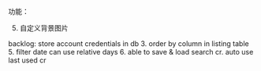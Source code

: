 功能：

5. 自定义背景图片




backlog:
store account credentials in db
3. order by column in listing table
5. filter date can use relative days
6. able to save & load search cr. auto use last used cr
